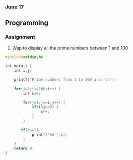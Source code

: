 ### June 17

## Programming


### Assignment

1. Wap to display all the prime numbers between 1 and 100

```c
#include<stdio.h>
 
int main() {
    int i,j;

    printf("Prime numbers from 1 to 100 are:-\n");    
    
    for(i=2;i<=100;i++) {
        int c=0;

        for(j=1;j<=i;j++) {
            if(i%j==0) {
                c++;
            }
        }
    
       if(c==2) {
            printf("%d ",i);
        }
    }
    return 0;
}
```